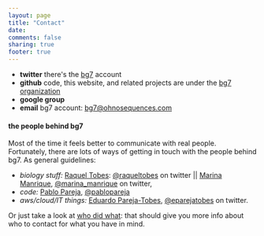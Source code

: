 ```yaml
---
layout: page
title: "Contact"
date: 
comments: false
sharing: true
footer: true
---
```


* **twitter** there's the [bg7](http://twitter.com/BG7_annot) account
* **github** code, this website, and related projects are under the [bg7 organization](https://github.com/bg7)
* **google group**
* **email** bg7 account: [bg7@ohnosequences.com](mailto:bg7@ohnosequences.com)

#### the people behind bg7 ####

Most of the time it feels better to communicate with real people. Fortunately, there are lots of ways of getting in touch with the people behind bg7. As general guidelines:

* _biology stuff:_ [Raquel Tobes](http://mendeley.com/profiles/raquel-tobes): [@raqueltobes](http://twitter.com/raqueltobes) on twitter || [Marina Manrique](http://marinamanrique.name), [@marina_manrique](http://twitter.com/marina_manrique) on twitter,
* _code:_ [Pablo Pareja](http://http://about.me/pablopareja), [@pablopareja](http://twitter.com/pablopareja) 
* _aws/cloud/IT things:_ [Eduardo Pareja-Tobes](http://eduardo.pareja-tobes.name), [@eparejatobes](http://twitter.com/eparejatobes) on twitter.

Or just take a look at [who did what](/who-did-what): that should give you more info about who to contact for what you have in mind.
